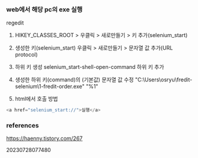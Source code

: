 ### web에서 해당 pc의 exe 실행

regedit

1. HIKEY_CLASSES_ROOT > 우클릭 > 새로만들기 > 키 추가(selenium_start)

2. 생성한 키(selenium_start) 우클릭 > 새로만들기 > 문자열 값 추가(URL protocol)

3. 하위 키 생성 selenium_start-shell-open-command 하위 키 추가


4. 생성한 하위 키(command)의 (기본값) 문자열 값 수정 "C:\Users\osryu\fredit-selenium\1-fredit-order.exe" "%1"

5. html에서 호출 방법
```js
<a href="selenium_start://">실행</a>
```
### references
https://haenny.tistory.com/267


20230728077480
